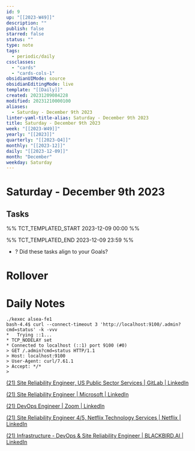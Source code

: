 ```yaml
---
id: 9
up: "[[2023-W49]]"
description: ""
publish: false
starred: false
status: ""
type: note
tags:
  - periodic/daily
cssclasses:
  - "cards"
  - "cards-cols-1"
obsidianUIMode: source
obsidianEditingMode: live
template: "[[Daily]]"
created: 20231209084228
modified: 20231210000100
aliases:
  - Saturday - December 9th 2023
linter-yaml-title-alias: Saturday - December 9th 2023
title: Saturday - December 9th 2023
week: "[[2023-W49]]"
yearly: "[[2023]]"
quarterly: "[[2023-Q4]]"
monthly: "[[2023-12]]"
daily: "[[2023-12-09]]"
month: "December"
weekday: Saturday
---
```


# Saturday - December 9th 2023

## Tasks

%% TCT_TEMPLATED_START 2023-12-09 00:00 %%

%% TCT_TEMPLATED_END 2023-12-09 23:59 %%
- ? Did these tasks align to your Goals?

# Rollover

# Daily Notes


```
./kexec alsea-fe1
bash-4.4$ curl --connect-timeout 3 'http://localhost:9100/.admin?cmd=status' -k -vvv
*   Trying ::1...
* TCP_NODELAY set
* Connected to localhost (::1) port 9100 (#0)
> GET /.admin?cmd=status HTTP/1.1
> Host: localhost:9100
> User-Agent: curl/7.61.1
> Accept: */*
>
```


[(21) Site Reliability Engineer, US Public Sector Services | GitLab | LinkedIn](https://www.linkedin.com/jobs/view/3758121079/?trackingId=4rVLvrhfQBqi8uPMy%2B67oQ%3D%3D&refId=geeBw5zcTMiV9hpPtIBPkA%3D%3D&midToken=AQFoNNdLAspzYw&midSig=0oJn4JKru1OH01&trk=eml-jobs_jymbii_digest-job_card-0-jobcard_body&trkEmail=eml-jobs_jymbii_digest-job_card-0-jobcard_body-null-8yjkz9~lpspx2nt~cn-null-null&eid=8yjkz9-lpspx2nt-cn&otpToken=MTcwMTFmZTcxNzJlYzljNGIxMjQwNGVkNDYxZmVmYjQ4Y2NiZDk0ODkwYWI4ZTYxNzljMTAwNmM0NjVmNWZmNmYxZGZhN2U2NWJjZWQzZmI3YWE2ZGM0YWQwYmRhN2FhYWExMmEyYmE2ZmM4Y2Y3ZGQ4ZTIsMSwx)


[(21) Site Reliability Engineer | Microsoft | LinkedIn](https://www.linkedin.com/jobs/view/3748145573/?trackingId=GokJGKiZS%2BapIzIrX%2FzaQQ%3D%3D&refId=tpI0tiXETAGqKoykvmqIRQ%3D%3D&midToken=AQFoNNdLAspzYw&midSig=0oJn4JKru1OH01&trk=eml-jobs_jymbii_digest-job_card-0-jobcard_body&trkEmail=eml-jobs_jymbii_digest-job_card-0-jobcard_body-null-8yjkz9~lpspx2nt~cn-null-null&eid=8yjkz9-lpspx2nt-cn&otpToken=MTcwMTFmZTcxNzJlYzljNGIxMjQwNGVkNDYxZmVmYjQ4Y2NiZDk0ODkwYWI4ZTYxNzljMTAwNmM0NjVmNWZmNmYxZGZhN2U2NWJjZWQzZmI3YWE2ZGM0YWQwYmRhN2FhYWExMmEyYmE2ZmM4Y2Y3ZGQ4ZTIsMSwx)

[(21) DevOps Engineer | Zoom | LinkedIn](https://www.linkedin.com/jobs/view/3763149905/?trackingId=e4HT8F9pSG22plx0%2FLxM1w%3D%3D&refId=9NOc1N45QtC9f4fEgBAQxw%3D%3D&midToken=AQFoNNdLAspzYw&midSig=0oJn4JKru1OH01&trk=eml-jobs_jymbii_digest-job_card-0-jobcard_body&trkEmail=eml-jobs_jymbii_digest-job_card-0-jobcard_body-null-8yjkz9~lpspx2nt~cn-null-null&eid=8yjkz9-lpspx2nt-cn&otpToken=MTcwMTFmZTcxNzJlYzljNGIxMjQwNGVkNDYxZmVmYjQ4Y2NiZDk0ODkwYWI4ZTYxNzljMTAwNmM0NjVmNWZmNmYxZGZhN2U2NWJjZWQzZmI3YWE2ZGM0YWQwYmRhN2FhYWExMmEyYmE2ZmM4Y2Y3ZGQ4ZTIsMSwx)

[(21) Site Reliability Engineer 4/5, Netflix Technology Services | Netflix | LinkedIn](https://www.linkedin.com/jobs/view/3762280918/?trackingId=t6bYvWRjS7SoxLKPLla6EQ%3D%3D&refId=0OGhdvS8QMKgC2k4VtosUA%3D%3D&midToken=AQFoNNdLAspzYw&midSig=0oJn4JKru1OH01&trk=eml-jobs_jymbii_digest-job_card-0-jobcard_body&trkEmail=eml-jobs_jymbii_digest-job_card-0-jobcard_body-null-8yjkz9~lpspx2nt~cn-null-null&eid=8yjkz9-lpspx2nt-cn&otpToken=MTcwMTFmZTcxNzJlYzljNGIxMjQwNGVkNDYxZmVmYjQ4Y2NiZDk0ODkwYWI4ZTYxNzljMTAwNmM0NjVmNWZmNmYxZGZhN2U2NWJjZWQzZmI3YWE2ZGM0YWQwYmRhN2FhYWExMmEyYmE2ZmM4Y2Y3ZGQ4ZTIsMSwx)

[(21) Infrastructure - DevOps & Site Reliability Engineer | BLACKBIRD.AI | LinkedIn](https://www.linkedin.com/jobs/view/3752263801/?trackingId=MQZXWPGYSOad663Ppi7D5A%3D%3D&refId=hBbtIGkXRlmFH3tsD%2BqZyw%3D%3D&midToken=AQFoNNdLAspzYw&midSig=0oJn4JKru1OH01&trk=eml-jobs_jymbii_digest-job_card-0-jobcard_body&trkEmail=eml-jobs_jymbii_digest-job_card-0-jobcard_body-null-8yjkz9~lpspx2nt~cn-null-null&eid=8yjkz9-lpspx2nt-cn&otpToken=MTcwMTFmZTcxNzJlYzljNGIxMjQwNGVkNDYxZmVmYjQ4Y2NiZDk0ODkwYWI4ZTYxNzljMTAwNmM0NjVmNWZmNmYxZGZhN2U2NWJjZWQzZmI3YWE2ZGM0YWQwYmRhN2FhYWExMmEyYmE2ZmM4Y2Y3ZGQ4ZTIsMSwx)

